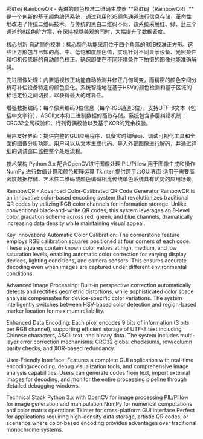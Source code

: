 彩虹码 RainbowQR - 先进的颜色校准二维码生成器
**彩虹码（RainbowQR）**是一个创新的基于颜色编码系统，通过利用RGB颜色通道进行信息存储，革命性地改进了传统二维码技术。与传统的黑白二维码不同，该系统采用红、绿、蓝三个通道的8级色阶方案，在保持视觉美观的同时，大幅提升了数据密度。

核心创新
自动颜色校准：核心特色功能采用位于四个角落的RGB校准正方形。这些正方形包含已知的高、中、低饱和度颜色值，实现针对不同显示设备、光照条件和相机传感器的自动颜色校正。确保即使在不同环境条件下拍摄的图像也能准确解码。

先进图像处理：内置透视校正功能自动检测并修正几何畸变，而精密的颜色空间分析可补偿设备特定的颜色变化。系统智能地在基于HSV的颜色检测和基于区域的标记定位之间切换，以获得最大的可靠性。

增强数据编码：每个像素编码9位信息（每个RGB通道3位），支持UTF-8文本（包括中文字符）、ASCII文本和二进制数据的高效存储。系统包含多层纠错机制：CRC32全局校验和、行列奇偶校验以及基于XOR的冗余校验。

用户友好界面：提供完整的GUI应用程序，具备实时编解码、调试可视化工具和全面的图像分析功能。用户可以从文本生成代码、导入外部图像进行解码，并通过详细的调试窗口监控整个处理流程。

技术架构
Python 3.x 配合OpenCV进行图像处理
PIL/Pillow 用于图像生成和操作
NumPy 进行数值计算和颜色矩阵运算
Tkinter 提供跨平台GUI界面
适用于需要高密度数据存储、艺术性二维码或颜色编码相比传统单色系统具有优势的应用场景。



RainbowQR - Advanced Color-Calibrated QR Code Generator
RainbowQR is an innovative color-based encoding system that revolutionizes traditional QR codes by utilizing RGB color channels for information storage. Unlike conventional black-and-white QR codes, this system leverages an 8-level color gradation scheme across red, green, and blue channels, dramatically increasing data density while maintaining visual appeal.

Key Innovations
Automatic Color Calibration: The cornerstone feature employs RGB calibration squares positioned at four corners of each code. These squares contain known color values at high, medium, and low saturation levels, enabling automatic color correction for varying display devices, lighting conditions, and camera sensors. This ensures accurate decoding even when images are captured under different environmental conditions.

Advanced Image Processing: Built-in perspective correction automatically detects and rectifies geometric distortions, while sophisticated color space analysis compensates for device-specific color variations. The system intelligently switches between HSV-based color detection and region-based marker location for maximum reliability.

Enhanced Data Encoding: Each pixel encodes 9 bits of information (3 bits per RGB channel), supporting efficient storage of UTF-8 text including Chinese characters, ASCII text, and binary data. The system includes multi-layer error correction mechanisms: CRC32 global checksums, row/column parity checks, and XOR-based redundancy.

User-Friendly Interface: Features a complete GUI application with real-time encoding/decoding, debug visualization tools, and comprehensive image analysis capabilities. Users can generate codes from text, import external images for decoding, and monitor the entire processing pipeline through detailed debugging windows.

Technical Stack
Python 3.x with OpenCV for image processing
PIL/Pillow for image generation and manipulation
NumPy for numerical computations and color matrix operations
Tkinter for cross-platform GUI interface
Perfect for applications requiring high-density data storage, artistic QR codes, or scenarios where color-based encoding provides advantages over traditional monochrome systems.


